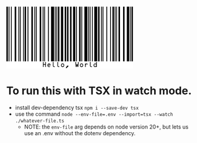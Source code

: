 ![barcode image](barcode.png)

# To run this with TSX in watch mode.

-   install dev-dependency tsx `npm i --save-dev tsx`
-   use the command `node --env-file=.env --import=tsx --watch ./whatever-file.ts`
    -   NOTE: the `env-file` arg depends on node version 20+, but lets us use an .env without the dotenv dependency.
